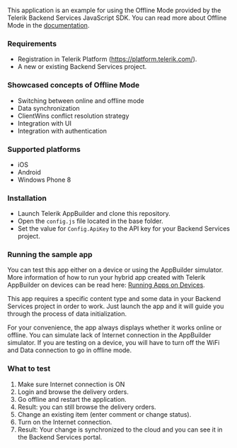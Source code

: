 This application is an example for using the Offline Mode provided by the Telerik Backend Services JavaScript SDK. You can read more about Offline Mode in the [documentation](http://docs.telerik.com/platform/backend-services/development/javascript-sdk/offline-mode/introduction).

### Requirements ###

* Registration in Telerik Platform (https://platform.telerik.com/).
* A new or existing Backend Services project.

### Showcased concepts of Offline Mode ###

* Switching between online and offline mode
* Data synchronization
* ClientWins conflict resolution strategy
* Integration with UI
* Integration with authentication

### Supported platforms ###

* iOS
* Android 
* Windows Phone 8

### Installation ###

* Launch Telerik AppBuilder and clone this repository.
* Open the `config.js` file located in the base folder.
* Set the value for `Config.ApiKey` to the API key for your Backend Services project.

### Running the sample app ###

You can test this app either on a device or using the AppBuilder simulator. More information of how to run your hybrid app created with Telerik AppBuilder on devices can be read here: [Running Apps on Devices](http://docs.telerik.com/platform/appbuilder/testing-your-app/running-on-devices/working-with-devices).

This app requires a specific content type and some data in your Backend Services project in order to work. Just launch the app and it will guide you through the process of data initialization.

For your convenience, the app always displays whether it works online or offline. You can simulate lack of Internet connection in the AppBuilder simulator. If you are testing on a device, you will have to turn off the WiFi and Data connection to go in offline mode.

### What to test ###

1. Make sure Internet connection is ON
2. Login and browse the delivery orders.
2. Go offline and restart the application.
3. Result: you can still browse the delivery orders.
4. Change an existing item (enter comment or change status).
5. Turn on the Internet connection.
6. Result: Your change is synchronized to the cloud and you can see it in the Backend Services portal.
